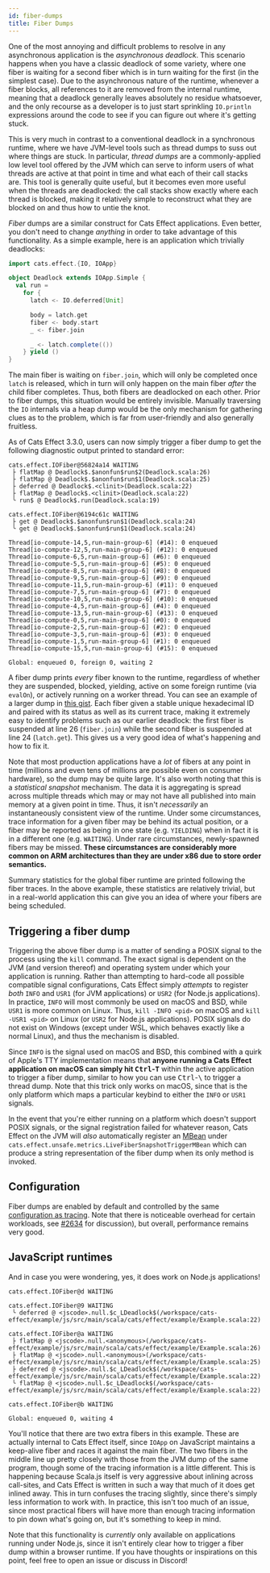 ```yaml
---
id: fiber-dumps
title: Fiber Dumps
---
```


One of the most annoying and difficult problems to resolve in any asynchronous application is the *asynchronous deadlock*. This scenario happens when you have a classic deadlock of some variety, where one fiber is waiting for a second fiber which is in turn waiting for the first (in the simplest case). Due to the asynchronous nature of the runtime, whenever a fiber blocks, all references to it are removed from the internal runtime, meaning that a deadlock generally leaves absolutely no residue whatsoever, and the only recourse as a developer is to just start sprinkling `IO.println` expressions around the code to see if you can figure out where it's getting stuck.

This is very much in contrast to a conventional deadlock in a synchronous runtime, where we have JVM-level tools such as thread dumps to suss out where things are stuck. In particular, *thread dumps* are a commonly-applied low level tool offered by the JVM which can serve to inform users of what threads are active at that point in time and what each of their call stacks are. This tool is generally quite useful, but it becomes even more useful when the threads are deadlocked: the call stacks show exactly where each thread is blocked, making it relatively simple to reconstruct what they are blocked on and thus how to untie the knot.

*Fiber* dumps are a similar construct for Cats Effect applications. Even better, you don't need to change *anything* in order to take advantage of this functionality. As a simple example, here is an application which trivially deadlocks:

```scala
import cats.effect.{IO, IOApp}

object Deadlock extends IOApp.Simple {
  val run =
    for {
      latch <- IO.deferred[Unit]

      body = latch.get
      fiber <- body.start
      _ <- fiber.join

      _ <- latch.complete(())
    } yield ()
}
```

The main fiber is waiting on `fiber.join`, which will only be completed once `latch` is released, which in turn will only happen on the main fiber *after* the child fiber completes. Thus, both fibers are deadlocked on each other. Prior to fiber dumps, this situation would be entirely invisible. Manually traversing the `IO` internals via a heap dump would be the only mechanism for gathering clues as to the problem, which is far from user-friendly and also generally fruitless.

As of Cats Effect 3.3.0, users can now simply trigger a fiber dump to get the following diagnostic output printed to standard error:

```
cats.effect.IOFiber@56824a14 WAITING
 ├ flatMap @ Deadlock$.$anonfun$run$2(Deadlock.scala:26)
 ├ flatMap @ Deadlock$.$anonfun$run$1(Deadlock.scala:25)
 ├ deferred @ Deadlock$.<clinit>(Deadlock.scala:22)
 ├ flatMap @ Deadlock$.<clinit>(Deadlock.scala:22)
 ╰ run$ @ Deadlock$.run(Deadlock.scala:19)
 
cats.effect.IOFiber@6194c61c WAITING
 ├ get @ Deadlock$.$anonfun$run$1(Deadlock.scala:24)
 ╰ get @ Deadlock$.$anonfun$run$1(Deadlock.scala:24)
 
Thread[io-compute-14,5,run-main-group-6] (#14): 0 enqueued
Thread[io-compute-12,5,run-main-group-6] (#12): 0 enqueued
Thread[io-compute-6,5,run-main-group-6] (#6): 0 enqueued
Thread[io-compute-5,5,run-main-group-6] (#5): 0 enqueued
Thread[io-compute-8,5,run-main-group-6] (#8): 0 enqueued
Thread[io-compute-9,5,run-main-group-6] (#9): 0 enqueued
Thread[io-compute-11,5,run-main-group-6] (#11): 0 enqueued
Thread[io-compute-7,5,run-main-group-6] (#7): 0 enqueued
Thread[io-compute-10,5,run-main-group-6] (#10): 0 enqueued
Thread[io-compute-4,5,run-main-group-6] (#4): 0 enqueued
Thread[io-compute-13,5,run-main-group-6] (#13): 0 enqueued
Thread[io-compute-0,5,run-main-group-6] (#0): 0 enqueued
Thread[io-compute-2,5,run-main-group-6] (#2): 0 enqueued
Thread[io-compute-3,5,run-main-group-6] (#3): 0 enqueued
Thread[io-compute-1,5,run-main-group-6] (#1): 0 enqueued
Thread[io-compute-15,5,run-main-group-6] (#15): 0 enqueued
 
Global: enqueued 0, foreign 0, waiting 2
```

A fiber dump prints *every* fiber known to the runtime, regardless of whether they are suspended, blocked, yielding, active on some foreign runtime (via `evalOn`), or actively running on a worker thread. You can see an example of a larger dump in [this gist](https://gist.github.com/06d1cb65d687f489f12ca682e44537e8). Each fiber given a stable unique hexadecimal ID and paired with its status as well as its current trace, making it extremely easy to identify problems such as our earlier deadlock: the first fiber is suspended at line 26 (`fiber.join`) while the second fiber is suspended at line 24 (`latch.get`). This gives us a very good idea of what's happening and how to fix it.

Note that most production applications have a *lot* of fibers at any point in time (millions and even tens of millions are possible even on consumer hardware), so the dump may be quite large. It's also worth noting that this is a *statistical snapshot* mechanism. The data it is aggregating is spread across multiple threads which may or may not have all published into main memory at a given point in time. Thus, it isn't *necessarily* an instantaneously consistent view of the runtime. Under some circumstances, trace information for a given fiber may be behind its actual position, or a fiber may be reported as being in one state (e.g. `YIELDING`) when in fact it is in a different one (e.g. `WAITING`). Under rare circumstances, newly-spawned fibers may be missed. **These circumstances are considerably more common on ARM architectures than they are under x86 due to store order semantics.**

Summary statistics for the global fiber runtime are printed following the fiber traces. In the above example, these statistics are relatively trivial, but in a real-world application this can give you an idea of where your fibers are being scheduled.

## Triggering a fiber dump

Triggering the above fiber dump is a matter of sending a POSIX signal to the process using the `kill` command. The exact signal is dependent on the JVM (and version thereof) and operating system under which your application is running. Rather than attempting to hard-code all possible compatible signal configurations, Cats Effect simply *attempts* to register *both* `INFO` and `USR1` (for JVM applications) or `USR2` (for Node.js applications). In practice, `INFO` will most commonly be used on macOS and BSD, while `USR1` is more common on Linux. Thus, `kill -INFO <pid>` on macOS and `kill -USR1 <pid>` on Linux (or `USR2` for Node.js applications). POSIX signals do not exist on Windows (except under WSL, which behaves exactly like a normal Linux), and thus the mechanism is disabled.

Since `INFO` is the signal used on macOS and BSD, this combined with a quirk of Apple's TTY implementation means that **anyone running a Cats Effect application on macOS can simply hit <kbd>Ctrl</kbd>-<kbd>T</kbd>** within the active application to trigger a fiber dump, similar to how you can use <kbd>Ctrl</kbd>-<kbd>\\</kbd> to trigger a thread dump. Note that this trick only works on macOS, since that is the only platform which maps a particular keybind to either the `INFO` or `USR1` signals.

In the event that you're either running on a platform which doesn't support POSIX signals, or the signal registration failed for whatever reason, Cats Effect on the JVM will *also* automatically register an [MBean](https://docs.oracle.com/javase/7/docs/technotes/guides/management/overview.html) under `cats.effect.unsafe.metrics.LiveFiberSnapshotTriggerMBean` which can produce a string representation of the fiber dump when its only method is invoked.

## Configuration

Fiber dumps are enabled by default and controlled by the same [configuration as tracing](../scaling-and-tuning/io-runtime-config.md). Note that there is noticeable overhead for certain workloads, see [#2634](https://github.com/typelevel/cats-effect/issues/2634#issuecomment-1003152586) for discussion), but overall, performance remains very good.

## JavaScript runtimes

And in case you were wondering, yes, it does work on Node.js applications!

```
cats.effect.IOFiber@d WAITING
 
cats.effect.IOFiber@9 WAITING
 ╰ deferred @ <jscode>.null.$c_LDeadlock$(/workspace/cats-effect/example/js/src/main/scala/cats/effect/example/Example.scala:22)
 
cats.effect.IOFiber@a WAITING
 ├ flatMap @ <jscode>.null.<anonymous>(/workspace/cats-effect/example/js/src/main/scala/cats/effect/example/Example.scala:26)
 ├ flatMap @ <jscode>.null.<anonymous>(/workspace/cats-effect/example/js/src/main/scala/cats/effect/example/Example.scala:25)
 ├ deferred @ <jscode>.null.$c_LDeadlock$(/workspace/cats-effect/example/js/src/main/scala/cats/effect/example/Example.scala:22)
 ╰ flatMap @ <jscode>.null.$c_LDeadlock$(/workspace/cats-effect/example/js/src/main/scala/cats/effect/example/Example.scala:22)
 
cats.effect.IOFiber@b WAITING
 
Global: enqueued 0, waiting 4
```

You'll notice that there are two extra fibers in this example. These are actually internal to Cats Effect itself, since `IOApp` on JavaScript maintains a keep-alive fiber and races it against the main fiber. The two fibers in the middle line up pretty closely with those from the JVM dump of the same program, though some of the tracing information is a little different. This is happening because Scala.js itself is very aggressive about inlining across call-sites, and Cats Effect is written in such a way that much of it does get inlined away. This in turn confuses the tracing slightly, since there's simply less information to work with. In practice, this isn't too much of an issue, since most practical fibers will have more than enough tracing information to pin down what's going on, but it's something to keep in mind.

Note that this functionality is *currently* only available on applications running under Node.js, since it isn't entirely clear how to trigger a fiber dump within a browser runtime. If you have thoughts or inspirations on this point, feel free to open an issue or discuss in Discord!
